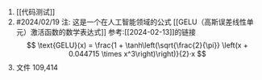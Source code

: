 1. [[代码测试]]
2. #2024/02/19 注: 这是一个在人工智能领域的公式 [[GELU（高斯误差线性单元）激活函数的数学表达式]] 参考:[[2024-02-13]]的链接
$$
\text{GELU}(x) = \frac{1 + \tanh\left(\sqrt{\frac{2}{\pi}} \left(x + 0.044715 \times x^3\right)\right)}{2}·x
$$
3. 文件
	109,414
